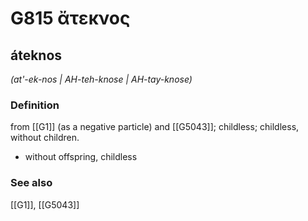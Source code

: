 # G815 ἄτεκνος

## áteknos

_(at'-ek-nos | AH-teh-knose | AH-tay-knose)_

### Definition

from [[G1]] (as a negative particle) and [[G5043]]; childless; childless, without children.

- without offspring, childless

### See also

[[G1]], [[G5043]]

